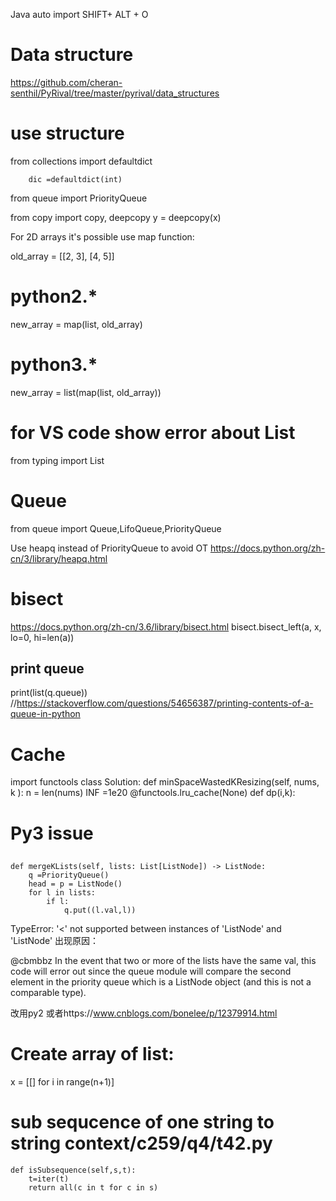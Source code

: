 Java auto import SHIFT+ ALT + O

# Data structure 
https://github.com/cheran-senthil/PyRival/tree/master/pyrival/data_structures


# use structure

from collections import defaultdict
```
    dic =defaultdict(int)
```

from queue import PriorityQueue

from copy import copy, deepcopy
y = deepcopy(x)

For 2D arrays it's possible use map function:

old_array = [[2, 3], [4, 5]]
# python2.*
new_array = map(list, old_array)
# python3.*
new_array = list(map(list, old_array))

# for VS code show error about List
from typing import List

# Queue
from queue import Queue,LifoQueue,PriorityQueue

Use heapq instead of PriorityQueue to avoid OT https://docs.python.org/zh-cn/3/library/heapq.html

# bisect
https://docs.python.org/zh-cn/3.6/library/bisect.html
bisect.bisect_left(a, x, lo=0, hi=len(a))

## print queue
print(list(q.queue)) //https://stackoverflow.com/questions/54656387/printing-contents-of-a-queue-in-python


# Cache
import functools
class Solution:
    def minSpaceWastedKResizing(self, nums, k ):
        n = len(nums)
        INF =1e20
        @functools.lru_cache(None) 
        def dp(i,k):


# Py3 issue

##
    def mergeKLists(self, lists: List[ListNode]) -> ListNode:
        q =PriorityQueue()
        head = p = ListNode()
        for l in lists:
            if l:
                q.put((l.val,l))
TypeError: '<' not supported between instances of 'ListNode' and 'ListNode'
出现原因：

@cbmbbz In the event that two or more of the lists have the same val, this code will error out since the queue module will compare the second element in the priority queue which is a ListNode object (and this is not a comparable type).

改用py2 或者https://www.cnblogs.com/bonelee/p/12379914.html


# Create array of list:
x = [[] for i in range(n+1)]

# sub sequcence of one string to string context/c259/q4/t42.py
    def isSubsequence(self,s,t):
        t=iter(t)
        return all(c in t for c in s)



